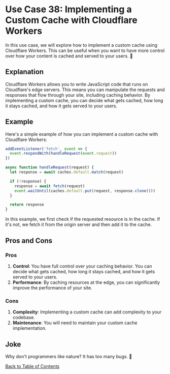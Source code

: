# Use Case 38: Implementing a Custom Cache with Cloudflare Workers

In this use case, we will explore how to implement a custom cache using Cloudflare Workers. This can be useful when you want to have more control over how your content is cached and served to your users. 🚀

## Explanation

Cloudflare Workers allows you to write JavaScript code that runs on Cloudflare's edge servers. This means you can manipulate the requests and responses that flow through your site, including caching behavior. By implementing a custom cache, you can decide what gets cached, how long it stays cached, and how it gets served to your users.

## Example

Here's a simple example of how you can implement a custom cache with Cloudflare Workers:

```javascript
addEventListener('fetch', event => {
  event.respondWith(handleRequest(event.request))
})

async function handleRequest(request) {
  let response = await caches.default.match(request)

  if (!response) {
    response = await fetch(request)
    event.waitUntil(caches.default.put(request, response.clone()))
  }

  return response
}
```

In this example, we first check if the requested resource is in the cache. If it's not, we fetch it from the origin server and then add it to the cache.

## Pros and Cons

### Pros

1. **Control**: You have full control over your caching behavior. You can decide what gets cached, how long it stays cached, and how it gets served to your users.
2. **Performance**: By caching resources at the edge, you can significantly improve the performance of your site.

### Cons

1. **Complexity**: Implementing a custom cache can add complexity to your codebase.
2. **Maintenance**: You will need to maintain your custom cache implementation.

## Joke

Why don't programmers like nature? It has too many bugs. 🐛

[Back to Table of Contents](table_of_contents.md)
